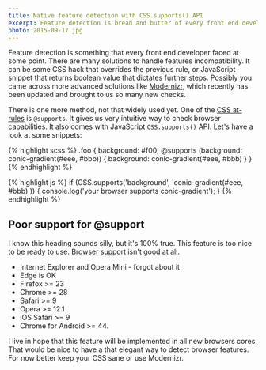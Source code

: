 ```yaml
---
title: Native feature detection with CSS.supports() API
excerpt: Feature detection is bread and butter of every front end developer. CSS.supports() API allows us to use very elegant and intuitive form to do it.
photo: 2015-09-17.jpg
---
```


Feature detection is something that every front end developer faced at some point. There are many solutions to handle features incompatibility. It can be some CSS hack that overrides the previous rule, or JavaScript snippet that returns boolean value that dictates further steps. Possibly you came across more advanced solutions like [Modernizr](https://modernizr.com/), which recently has been updated and brought to us so many new checks.

There is one more method, not that widely used yet. One of the [CSS at-rules](https://developer.mozilla.org/en-US/docs/Web/CSS/At-rule) is `@supports`. It gives us very intuitive way to check browser capabilities. It also comes with JavaScript `CSS.supports()` API. Let's have a look at some snippets:

{% highlight scss %}
.foo {
  background: #f00;
  @supports (background: conic-gradient(#eee, #bbb)) {
    background: conic-gradient(#eee, #bbb)
  }
}
{% endhighlight %}

{% highlight js %}
if (CSS.supports('background', 'conic-gradient(#eee, #bbb)')) {
  console.log('your browser supports conic-gradient');
}
{% endhighlight %}

## Poor support for @support

I know this heading sounds silly, but it's 100% true. This feature is too nice to be ready to use. [Browser support](http://caniuse.com/#feat=css-supports-api) isn't good at all.

- Internet Explorer and Opera Mini - forgot about it
- Edge is OK
- Firefox >= 23
- Chrome >= 28
- Safari >= 9
- Opera >= 12.1
- iOS Safari >= 9
- Chrome for Android >= 44.

I live in hope that this feature will be implemented in all new browsers cores. That would be nice to have a that elegant way to detect browser features. For now better keep your CSS sane or use Modernizr.
